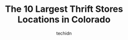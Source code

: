 ---
layout: ampstory
image: https://i0.wp.com/paketmu.com/wp-content/uploads/2023/06/arc-thrift-store-0-in-colorado-1686368026.jpeg?resize=640,853
author: techidn
featured: false
description: Explore the diverse Thrift Store scene in Colorado, home to an incredible selection of 10 establishments catering to every taste. Whether youre in search of iconic favorites or undiscovered
title: The 10 Largest Thrift Stores Locations in Colorado
cover:
   title: The 10 Largest Thrift Stores Locations in Colorado
   subtitle: RICKPATE
   background: https://paketmu.com/wp-content/uploads/2023/06/arc-thrift-store-0-in-colorado-1686368026.jpeg

pages: 
 - layout: thirds
   top: <h1>#1 arc Thrift Store</h1>
   bottom: "<p>Great place to get just about anything you can think of. Some of my favorite finds here have included a really nice olive green suit jacket for $6, a nice toiletry bag fo</p>"
   background: https://paketmu.com/wp-content/uploads/2023/06/arc-thrift-store-1-in-colorado-1686368027.jpeg
   backgroundblur: true
 - layout: thirds
   top: <h1>#2 Arc Thrift Store</h1>
   bottom: "<p>Witnessed there employees single out and gang up on a gay man for carrying a purse.Witnessed other women with purses not be bothered at all. They verbally ganged up on th</p>"
   background: https://paketmu.com/wp-content/uploads/2023/06/arc-thrift-store-2-in-colorado-1686368028.jpeg
   cta:
      link: https://paketmu.com/the-10-largest-thrift-stores-locations-in-colorado/
      text: The 10 Largest Thrift Stores Locations in Colorado
 - layout: thirds
   top: <h1>#3 arc Thrift Store</h1>
   bottom: "<p>Lots of dusty stuff. More like what Id expect at a garage sale, but I love senior day and if you wash thoroughly with soap its good. The shelves could use a good cleani</p>"
   background: https://paketmu.com/wp-content/uploads/2023/06/arc-thrift-store-3-in-colorado-1686368029.jpeg
   cta:
      link: https://paketmu.com/the-10-largest-thrift-stores-locations-in-colorado/
      text: The 10 Largest Thrift Stores Locations in Colorado
 - layout: thirds
   top: <h1>#4 arc Thrift Stores</h1>
   bottom: "<p>1515 S Broadway, Denver, CO 80210, United States</p>"
   background: https://images.unsplash.com/photo-1536745287225-21d689278fd1?ixlib=rb-4.0.3&ixid=MnwxMjA3fDB8MHxwaG90by1wYWdlfHx8fGVufDB8fHx8&auto=format&fit=crop&w=640&h=853&q=80
   cta:
      link: https://paketmu.com/the-10-largest-thrift-stores-locations-in-colorado/
      text: The 10 Largest Thrift Stores Locations in Colorado
 - layout: thirds
   top: <h1>#5 Arc Thrift Store</h1>
   bottom: "<p>10000 E Colfax Ave, Aurora, CO 80010, United States</p>"
   background: https://images.unsplash.com/photo-1609083590460-7b8cc0ca65f8?ixlib=rb-4.0.3&ixid=MnwxMjA3fDB8MHxwaG90by1wYWdlfHx8fGVufDB8fHx8&auto=format&fit=crop&w=640&h=853&q=80
   cta:
      link: https://paketmu.com/the-10-largest-thrift-stores-locations-in-colorado/
      text: The 10 Largest Thrift Stores Locations in Colorado
 - layout: thirds
   top: <h1>#6 arc Thrift Store</h1>
   bottom: "<p>1405 Cortez St, Denver, CO 80221, United States</p>"
   background: https://images.unsplash.com/photo-1608501821300-4f99e58bba77?ixlib=rb-4.0.3&ixid=MnwxMjA3fDB8MHxwaG90by1wYWdlfHx8fGVufDB8fHx8&auto=format&fit=crop&w=640&h=853&q=80
   cta:
      link: https://paketmu.com/the-10-largest-thrift-stores-locations-in-colorado/
      text: The 10 Largest Thrift Stores Locations in Colorado
 - layout: thirds
   top: <h1>#7 Arc Thrift Store</h1>
   bottom: "<p>3106 S Parker Rd C-1, Aurora, CO 80014, United States</p>"
   background: https://images.unsplash.com/photo-1515405295579-ba7b45403062?ixlib=rb-4.0.3&ixid=MnwxMjA3fDB8MHxwaG90by1wYWdlfHx8fGVufDB8fHx8&auto=format&fit=crop&w=640&h=853&q=80
   cta:
      link: https://paketmu.com/the-10-largest-thrift-stores-locations-in-colorado/
      text: The 10 Largest Thrift Stores Locations in Colorado
 - layout: thirds
   middle: Continue reading...
   background: https://images.unsplash.com/photo-1546497974-b213c9efb599?ixlib=rb-4.0.3&ixid=MnwxMjA3fDB8MHxwaG90by1wYWdlfHx8fGVufDB8fHx8&auto=format&fit=crop&w=640&h=853&q=80
   cta:
      link: https://paketmu.com/the-10-largest-thrift-stores-locations-in-colorado/
      text: The 10 Largest Thrift Stores Locations in Colorado
      
---